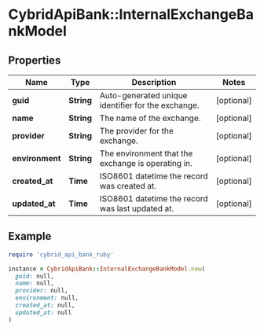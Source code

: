 # CybridApiBank::InternalExchangeBankModel

## Properties

| Name | Type | Description | Notes |
| ---- | ---- | ----------- | ----- |
| **guid** | **String** | Auto-generated unique identifier for the exchange. | [optional] |
| **name** | **String** | The name of the exchange. | [optional] |
| **provider** | **String** | The provider for the exchange. | [optional] |
| **environment** | **String** | The environment that the exchange is operating in. | [optional] |
| **created_at** | **Time** | ISO8601 datetime the record was created at. | [optional] |
| **updated_at** | **Time** | ISO8601 datetime the record was last updated at. | [optional] |

## Example

```ruby
require 'cybrid_api_bank_ruby'

instance = CybridApiBank::InternalExchangeBankModel.new(
  guid: null,
  name: null,
  provider: null,
  environment: null,
  created_at: null,
  updated_at: null
)
```

